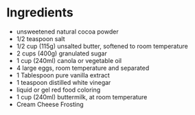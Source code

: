 # Ingredients

* unsweetened natural cocoa powder
* 1/2 teaspoon salt
* 1/2 cup (115g) unsalted butter, softened to room temperature
* 2 cups (400g) granulated sugar
* 1 cup (240ml) canola or vegetable oil
* 4 large eggs, room temperature and separated
* 1 Tablespoon pure vanilla extract
* 1 teaspoon distilled white vinegar
* liquid or gel red food coloring
* 1 cup (240ml) buttermilk, at room temperature
* Cream Cheese Frosting